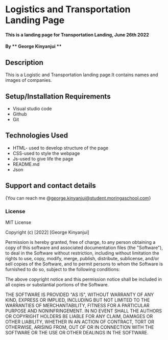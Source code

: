 # Logistics and Transportation Landing Page
#### This is a landing page for Transportation Landing, June 26th 2022
#### By ** George Kinyanjui **
## Description
This is a Logistic and Transportation landing page.It contains names and images of companies.
## Setup/Installation Requirements
* Visual studio code
* Github
* Git
## Technologies Used
* HTML- used to develop structure of the page
 * CSS-used to style the webpage
 * Js-used to give life the page
 * README.md
 * Json
 
## Support and contact details
{You can reach me @george.kinyanjui@student.moringaschool.com}
### License
MIT License

Copyright (c) [2022] [George Kinyanjui]

Permission is hereby granted, free of charge, to any person obtaining a copy
of this software and associated documentation files (the "Software"), to deal
in the Software without restriction, including without limitation the rights
to use, copy, modify, merge, publish, distribute, sublicense, and/or sell
copies of the Software, and to permit persons to whom the Software is
furnished to do so, subject to the following conditions:

The above copyright notice and this permission notice shall be included in all
copies or substantial portions of the Software.

THE SOFTWARE IS PROVIDED "AS IS", WITHOUT WARRANTY OF ANY KIND, EXPRESS OR
IMPLIED, INCLUDING BUT NOT LIMITED TO THE WARRANTIES OF MERCHANTABILITY,
FITNESS FOR A PARTICULAR PURPOSE AND NONINFRINGEMENT. IN NO EVENT SHALL THE
AUTHORS OR COPYRIGHT HOLDERS BE LIABLE FOR ANY CLAIM, DAMAGES OR OTHER
LIABILITY, WHETHER IN AN ACTION OF CONTRACT, TORT OR OTHERWISE, ARISING FROM,
OUT OF OR IN CONNECTION WITH THE SOFTWARE OR THE USE OR OTHER DEALINGS IN THE
SOFTWARE.
  